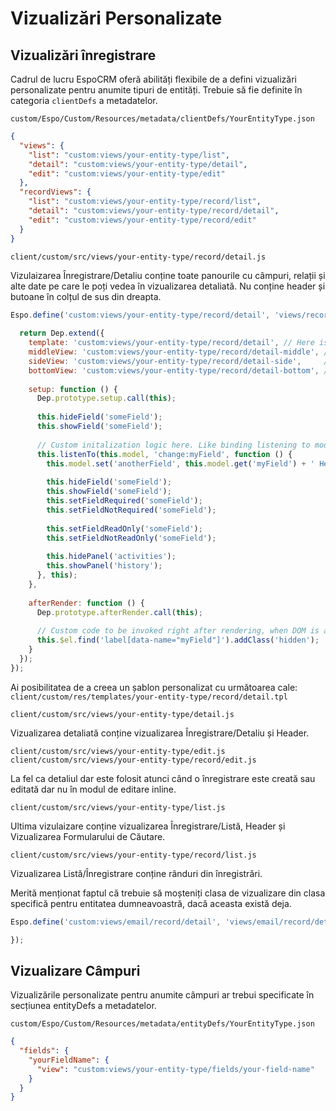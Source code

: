 # Vizualizări Personalizate

## Vizualizări înregistrare

Cadrul de lucru EspoCRM oferă abilități flexibile de a defini vizualizări personalizate pentru anumite tipuri de entități. Trebuie să fie definite în categoria `clientDefs` a metadatelor.

`custom/Espo/Custom/Resources/metadata/clientDefs/YourEntityType.json`

```json
{
  "views": {
    "list": "custom:views/your-entity-type/list",
    "detail": "custom:views/your-entity-type/detail",
    "edit": "custom:views/your-entity-type/edit"
  },
  "recordViews": {
    "list": "custom:views/your-entity-type/record/list",
    "detail": "custom:views/your-entity-type/record/detail",
    "edit": "custom:views/your-entity-type/record/edit"
  }
}
```

`client/custom/src/views/your-entity-type/record/detail.js`

Vizulaizarea Înregistrare/Detaliu conține toate panourile cu câmpuri, relații și alte date pe care le poți vedea în vizualizarea detaliată. Nu conține header și butoane în colțul de sus din dreapta.

```javascript
Espo.define('custom:views/your-entity-type/record/detail', 'views/record/detail', function (Dep) {
  
  return Dep.extend({
    template: 'custom:views/your-entity-type/record/detail', // Here is your custom template. Omit if you don't need it.
    middleView: 'custom:views/your-entity-type/record/detail-middle', // Here is your custom view. Omit if you don't need it.
    sideView: 'custom:views/your-entity-type/record/detail-side',     // Here is your custom view. Omit if you don't need it.
    bottomView: 'custom:views/your-entity-type/record/detail-bottom', // Here is your custom view. Omit if you don't need it.
    
    setup: function () {
      Dep.prototype.setup.call(this);
      
      this.hideField('someField');
      this.showField('someField');
      
      // Custom initalization logic here. Like binding listening to model changes.
      this.listenTo(this.model, 'change:myField', function () {
        this.model.set('anotherField', this.model.get('myField') + ' Hello');
         
        this.hideField('someField');
        this.showField('someField');
        this.setFieldRequired('someField');
        this.setFieldNotRequired('someField');
        
        this.setFieldReadOnly('someField');
        this.setFieldNotReadOnly('someField');
        
        this.hidePanel('activities');
        this.showPanel('history');
      }, this);
    },
    
    afterRender: function () {
      Dep.prototype.afterRender.call(this);
      
      // Custom code to be invoked right after rendering, when DOM is avaiable.
      this.$el.find('label[data-name="myField"]').addClass('hidden');
    }
  });
});

```

Ai posibilitatea de a creea un șablon personalizat cu următoarea cale:
`client/custom/res/templates/your-entity-type/record/detail.tpl`



`client/custom/src/views/your-entity-type/detail.js`

Vizualizarea detaliată conține vizualizarea Înregistrare/Detaliu și Header.


`client/custom/src/views/your-entity-type/edit.js`
`client/custom/src/views/your-entity-type/record/edit.js`

La fel ca detaliul dar este folosit atunci când o înregistrare este creată sau editată dar nu în modul de editare inline.


`client/custom/src/views/your-entity-type/list.js`

Ultima vizulaizare conține vizualizarea Înregistrare/Listă, Header și Vizualizarea Formularului de Căutare.


`client/custom/src/views/your-entity-type/record/list.js`

Vizualizarea Listă/Înregistrare conține rânduri din înregistrări.


Merită menționat faptul că trebuie să moșteniți clasa de vizualizare din clasa specifică pentru entitatea dumneavoastră, dacă aceasta există deja.

```javascript
Espo.define('custom:views/email/record/detail', 'views/email/record/detail', function (Dep) {

});
```

## Vizualizare Câmpuri

Vizualizările personalizate pentru anumite câmpuri ar trebui specificate în secțiunea entityDefs a metadatelor.

`custom/Espo/Custom/Resources/metadata/entityDefs/YourEntityType.json`



```json
{
  "fields": {
    "yourFieldName": {
      "view": "custom:views/your-entity-type/fields/your-field-name"
    }  
  }
}
```

